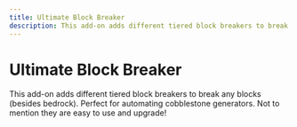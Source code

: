 ```yaml
---
title: Ultimate Block Breaker
description: This add-on adds different tiered block breakers to break any blocks (besides bedrock). Perfect for automating cobblestone generators. Not to mention they are easy to use and upgrade!
---
```


# Ultimate Block Breaker

This add-on adds different tiered block breakers to break any blocks (besides bedrock). Perfect for automating cobblestone generators. Not to mention they are easy to use and upgrade!
